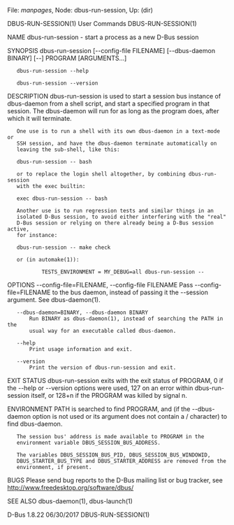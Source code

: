 File: *manpages*,  Node: dbus-run-session,  Up: (dir)

DBUS-RUN-SESSION(1)              User Commands             DBUS-RUN-SESSION(1)



NAME
       dbus-run-session - start a process as a new D-Bus session

SYNOPSIS
       dbus-run-session [--config-file FILENAME] [--dbus-daemon BINARY] [--]
                        PROGRAM [ARGUMENTS...]

       dbus-run-session --help

       dbus-run-session --version

DESCRIPTION
       dbus-run-session is used to start a session bus instance of dbus-daemon
       from a shell script, and start a specified program in that session. The
       dbus-daemon will run for as long as the program does, after which it
       will terminate.

       One use is to run a shell with its own dbus-daemon in a text-mode or
       SSH session, and have the dbus-daemon terminate automatically on
       leaving the sub-shell, like this:

       dbus-run-session -- bash

       or to replace the login shell altogether, by combining dbus-run-session
       with the exec builtin:

       exec dbus-run-session -- bash

       Another use is to run regression tests and similar things in an
       isolated D-Bus session, to avoid either interfering with the "real"
       D-Bus session or relying on there already being a D-Bus session active,
       for instance:

       dbus-run-session -- make check

       or (in automake(1)):

               TESTS_ENVIRONMENT = MY_DEBUG=all dbus-run-session --


OPTIONS
       --config-file=FILENAME, --config-file FILENAME
           Pass --config-file=FILENAME to the bus daemon, instead of passing
           it the --session argument. See dbus-daemon(1).

       --dbus-daemon=BINARY, --dbus-daemon BINARY
           Run BINARY as dbus-daemon(1), instead of searching the PATH in the
           usual way for an executable called dbus-daemon.

       --help
           Print usage information and exit.

       --version
           Print the version of dbus-run-session and exit.

EXIT STATUS
       dbus-run-session exits with the exit status of PROGRAM, 0 if the --help
       or --version options were used, 127 on an error within dbus-run-session
       itself, or 128+n if the PROGRAM was killed by signal n.

ENVIRONMENT
       PATH is searched to find PROGRAM, and (if the --dbus-daemon option is
       not used or its argument does not contain a / character) to find
       dbus-daemon.

       The session bus' address is made available to PROGRAM in the
       environment variable DBUS_SESSION_BUS_ADDRESS.

       The variables DBUS_SESSION_BUS_PID, DBUS_SESSION_BUS_WINDOWID,
       DBUS_STARTER_BUS_TYPE and DBUS_STARTER_ADDRESS are removed from the
       environment, if present.

BUGS
       Please send bug reports to the D-Bus mailing list or bug tracker, see
       http://www.freedesktop.org/software/dbus/

SEE ALSO
       dbus-daemon(1), dbus-launch(1)



D-Bus 1.8.22                      06/30/2017               DBUS-RUN-SESSION(1)
